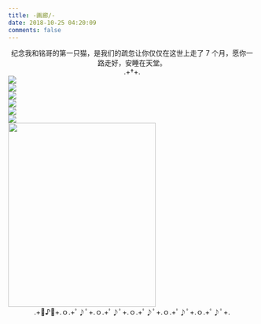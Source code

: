 ```yaml
---
title: -画廊/-
date: 2018-10-25 04:20:09
comments: false
---
```

<center>纪念我和铭哥的第一只猫，是我们的疏忽让你仅仅在这世上走了 7 个月，愿你一路走好，安睡在天堂。</center>
<center>
	.+†+.</center>
<div class="gallery-page">
	<div class="img-list">
		<div class="img-column">
			<a href="https://timemachine-blog.oss-cn-beijing.aliyuncs.com/img/0081Kckwly1gke51vxuwlj30u0140ad2.jpg" target="_Blank"><img src="https://timemachine-blog.oss-cn-beijing.aliyuncs.com/img/0081Kckwly1gke51vxuwlj30u0140ad2.jpg"></a>
		</div>
		<div class="img-column">
			<a href="https://timemachine-blog.oss-cn-beijing.aliyuncs.com/img/0081Kckwly1gke5560or8j30u01400wi.jpg" target="_Blank"><img src="https://timemachine-blog.oss-cn-beijing.aliyuncs.com/img/0081Kckwly1gke5560or8j30u01400wi.jpg"></a>
		</div>
		<div class="img-column">
			<a href="https://timemachine-blog.oss-cn-beijing.aliyuncs.com/img/0081Kckwly1gke55weklbj30u0140wix.jpg" target="_Blank"><img src="https://timemachine-blog.oss-cn-beijing.aliyuncs.com/img/0081Kckwly1gke55weklbj30u0140wix.jpg"></a>
		</div>	
	</div>
	<div class="img-list">
		<div class="img-column">
			<a href="https://timemachine-blog.oss-cn-beijing.aliyuncs.com/img/0081Kckwly1gke5xk28z2j31400u040x.jpg" target="_Blank"><img src="https://timemachine-blog.oss-cn-beijing.aliyuncs.com/img/0081Kckwly1gke5xk28z2j31400u040x.jpg"></a>
		</div>
		<div class="img-column">
			<a href="https://timemachine-blog.oss-cn-beijing.aliyuncs.com/img/0081Kckwly1gke510rrqgj30fs0s1gn1.jpg" target="_Blank"><img src="https://timemachine-blog.oss-cn-beijing.aliyuncs.com/img/0081Kckwly1gke510rrqgj30fs0s1gn1.jpg"></a>
		</div>
		<div class="img-column">
			<a href="https://timemachine-blog.oss-cn-beijing.aliyuncs.com/img/0081Kckwly1gke5z48nfvj31400u0tci.jpg" target="_Blank"><img src="https://timemachine-blog.oss-cn-beijing.aliyuncs.com/img/0081Kckwly1gke5z48nfvj31400u0tci.jpg"></a>
		</div>	
	</div>
	<div class="img-list">
		<div class="="img-column">
			<a href="https://timemachine-blog.oss-cn-beijing.aliyuncs.com/img/0081Kckwly1gke7gkz7ypj30u01400tz.jpg), target="_Blank"><img src="https://timemachine-blog.oss-cn-beijing.aliyuncs.com/img/0081Kckwly1gke7gkz7ypj30u01400tz.jpg", width="300", height="375"></a>
		</div>
	</div>

</div>
<center>.+ﾟ♪ﾟ+.ｏ.+ﾟ♪ﾟ+.ｏ.+ﾟ♪ﾟ+.ｏ.+ﾟ♪ﾟ+.ｏ.+ﾟ♪ﾟ+.ｏ.+ﾟ♪ﾟ+.</center>
